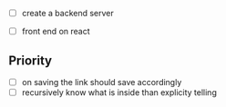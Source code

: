 - [ ] create a backend server
- [ ] front end on react 



## Priority 

- [ ] on saving the link should save accordingly 
- [ ] recursively know what is inside than explicity telling
